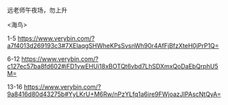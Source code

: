 远老师午夜场，勿上升

<海鸟>


1-5  https://www.verybin.com/?a7f4013d269193c3#7XElaqgSHWheKPsSvsnWh90r4AfFjBfzXteH0jPrP1Q=

6-12 https://www.verybin.com/?c127ec57ba8fd602#iFD1ywEHUi18xBOTQt6vbd7LhSDXmxQoDaEbQrphU5M=

13-16 https://www.verybin.com/?9a8416d80d43275b#YyLKrU+M6Rw/nPzYLfq1a6ire9FWjoazJIPAscNtQyA=

